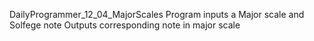 DailyProgrammer_12_04_MajorScales
Program inputs a Major scale and Solfege note
Outputs corresponding note in major scale
